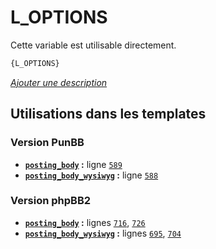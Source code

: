# L_OPTIONS


Cette variable est utilisable directement.

```html
{L_OPTIONS}
```

[*Ajouter une description*](https://fa-tvars.appspot.com/var/L_OPTIONS)

## Utilisations dans les templates

### Version PunBB
* __[`posting_body`](../tpl/var/punbb/posting_body.md#readme) :__ ligne [`589`](../tpl/src/punbb/posting_body.tpl#L589)
* __[`posting_body_wysiwyg`](../tpl/var/punbb/posting_body_wysiwyg.md#readme) :__ ligne [`588`](../tpl/src/punbb/posting_body_wysiwyg.tpl#L588)

### Version phpBB2
* __[`posting_body`](../tpl/var/subsilver/posting_body.md#readme) :__ lignes [`716`](../tpl/src/subsilver/posting_body.tpl#L716), [`726`](../tpl/src/subsilver/posting_body.tpl#L726)
* __[`posting_body_wysiwyg`](../tpl/var/subsilver/posting_body_wysiwyg.md#readme) :__ lignes [`695`](../tpl/src/subsilver/posting_body_wysiwyg.tpl#L695), [`704`](../tpl/src/subsilver/posting_body_wysiwyg.tpl#L704)
